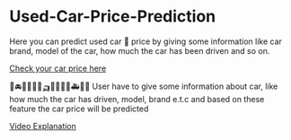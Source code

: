 # Used-Car-Price-Prediction

Here you can predict used car 🚙 price by giving some information like car brand, model of the car, how much the car has been driven and so on.

[Check your car price here](https://share.streamlit.io/subha996/used-car-price-prediction/main/main.py)

🚙🚘🚐🚗🚓🚕🛺🚕🚚🚛🚒🚑🚗🚓
User have to give some information about car, like how much the car has driven, model, brand e.t.c and based on these feature the car price will be predicted


[Video Explanation](https://www.youtube.com/playlist?list=PLPL68eAk13fsESpD9_-2fl6zb-PFknvd8)
